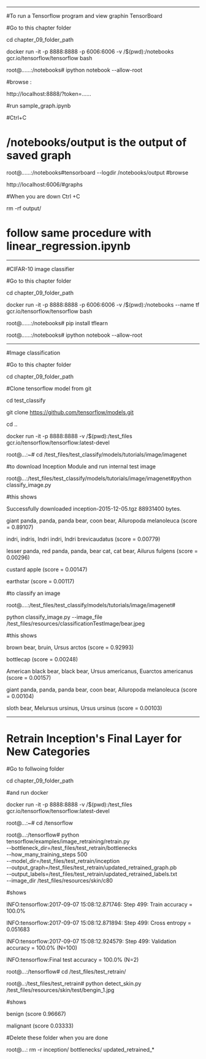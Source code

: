 

******************************************

#To run a Tensorflow program and view  graphin TensorBoard

#Go to this chapter folder

cd chapter_09_folder_path

docker run -it   -p 8888:8888 -p 6006:6006  -v /$(pwd):/notebooks   gcr.io/tensorflow/tensorflow bash

root@......:/notebooks# ipython notebook  --allow-root

#browse :

http://localhost:8888/?token=......

#run sample_graph.ipynb

#Ctrl+C

# /notebooks/output is the output of saved graph

root@......:/notebooks#tensorboard --logdir /notebooks/output
#browse

http://localhost:6006/#graphs

#When you are down Ctrl +C

 rm -rf output/

# follow same procedure with linear_regression.ipynb

**************
#CIFAR-10 image classifier

#Go to this chapter folder

cd chapter_09_folder_path

docker run -it -p 8888:8888 -p 6006:6006 -v /$(pwd):/notebooks --name tf gcr.io/tensorflow/tensorflow bash

root@......:/notebooks#  pip install tflearn

root@......:/notebooks# ipython notebook  --allow-root





************************************

#Image classification

#Go to this chapter folder

cd chapter_09_folder_path

#Clone tensorflow model from git

cd test_classify

git clone https://github.com/tensorflow/models.git

cd ..

docker run -it -p 8888:8888  -v /$(pwd):/test_files    gcr.io/tensorflow/tensorflow:latest-devel

root@...:~# cd /test_files/test_classify/models/tutorials/image/imagenet


#to download Inception Module and run internal test image

root@...:/test_files/test_classify/models/tutorials/image/imagenet#python classify_image.py

#this shows

Successfully downloaded inception-2015-12-05.tgz 88931400 bytes.

giant panda, panda, panda bear, coon bear, Ailuropoda melanoleuca (score = 0.89107)

indri, indris, Indri indri, Indri brevicaudatus (score = 0.00779)

lesser panda, red panda, panda, bear cat, cat bear, Ailurus fulgens (score = 0.00296)

custard apple (score = 0.00147)

earthstar (score = 0.00117)


#to classify an image

root@....:/test_files/test_classify/models/tutorials/image/imagenet#

python classify_image.py --image_file /test_files/resources/classificationTestImage/bear.jpeg

#this shows

brown bear, bruin, Ursus arctos (score = 0.92993)

bottlecap (score = 0.00248)

American black bear, black bear, Ursus americanus, Euarctos americanus (score = 0.00157)

giant panda, panda, panda bear, coon bear, Ailuropoda melanoleuca (score = 0.00104)

sloth bear, Melursus ursinus, Ursus ursinus (score = 0.00103)

*********************************************************************
# Retrain Inception's Final Layer for New Categories

#Go to follwoing folder

cd chapter_09_folder_path

#and run docker

docker run -it -p 8888:8888  -v /$(pwd):/test_files    gcr.io/tensorflow/tensorflow:latest-devel

root@...:~# cd /tensorflow

root@...:/tensorflow# python tensorflow/examples/image_retraining/retrain.py \
--bottleneck_dir=/test_files/test_retrain/bottlenecks \
--how_many_training_steps 500 \
--model_dir=/test_files/test_retrain/inception \
--output_graph=/test_files/test_retrain/updated_retrained_graph.pb \
--output_labels=/test_files/test_retrain/updated_retrained_labels.txt \
--image_dir /test_files/resources/skin/c80

#shows

INFO:tensorflow:2017-09-07 15:08:12.871746: Step 499: Train accuracy = 100.0%

INFO:tensorflow:2017-09-07 15:08:12.871894: Step 499: Cross entropy = 0.051683

INFO:tensorflow:2017-09-07 15:08:12.924579: Step 499: Validation accuracy = 100.0% (N=100)

INFO:tensorflow:Final test accuracy = 100.0% (N=2)

root@...:/tensorflow# cd /test_files/test_retrain/

root@..:/test_files/test_retrain#  python detect_skin.py  /test_files/resources/skin/test/bengin_1.jpg

#shows

benign (score 0.96667)

malignant (score 0.03333)




#Delete these folder when you are done

root@...: rm -r  inception/  bottlenecks/ updated_retrained_*





